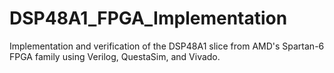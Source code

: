 # DSP48A1_FPGA_Implementation
Implementation and verification of the DSP48A1 slice from AMD's Spartan-6 FPGA family using Verilog, QuestaSim, and Vivado.
